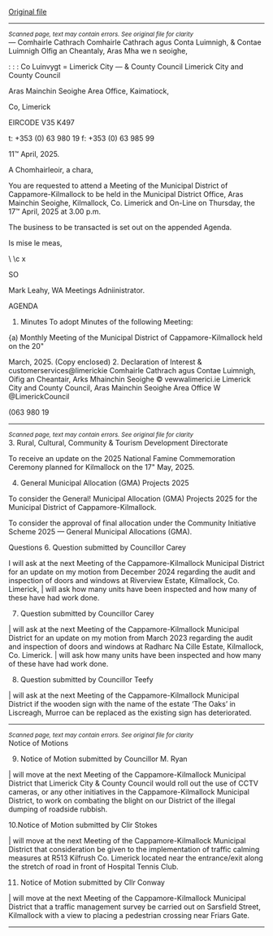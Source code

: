 [Original file](https://www.limerick.ie/sites/default/files/media/documents/2025-04/00-agenda.pdf)

---
*<small>Scanned page, text may contain errors. See original file for clarity</small>*  
_—_ Comhairle Cathrach Comhairle Cathrach agus Conta Luimnigh,
& Contae Luimnigh Olfig an Cheantaly, Aras Mha we n seoighe,

: : : Co Luinvygt
= Limerick City —
& County Council Limerick City and County Council

Aras Mainchin Seoighe Area Office,
Kaimatiock,

Co, Limerick

EIRCODE V35 K497

t: +353 (0) 63 980 19
f: +353 (0) 63 985 99

11™ April, 2025.

A Chomhairleoir, a chara,

You are requested to attend a Meeting of the Municipal District of Cappamore-Kilmallock to be held
in the Municipal District Office, Aras Mainchin Seoighe, Kilmallock, Co. Limerick and On-Line on
Thursday, the 17™ April, 2025 at 3.00 p.m.

The business to be transacted is set out on the appended Agenda.

Is mise le meas,

\ \c x

SO

Mark Leahy, WA
Meetings Adniinistrator.

AGENDA

1. Minutes
To adopt Minutes of the following Meeting:

{a) Monthly Meeting of the Municipal District of Cappamore-Kilmallock held on the 20"

March, 2025.
(Copy enclosed)
2. Declaration of Interest
& customerservices@limerickie
Comhairle Cathrach agus Contae Luimnigh, Oifig an Cheantair, Arks Mhainchin Seoighe © vewwalimerici.ie
Limerick City and County Council, Aras Mainchin Seoighe Area Office W @LimerickCouncil

(063 980 19


---
*<small>Scanned page, text may contain errors. See original file for clarity</small>*  
3. Rural, Cultural, Community & Tourism Development Directorate

To receive an update on the 2025 National Famine Commemoration Ceremony planned for
Kilmallock on the 17" May, 2025.

4. General Municipal Allocation (GMA) Projects 2025

To consider the General! Municipal Allocation (GMA) Projects 2025 for the Municipal District
of Cappamore-Kilmallock.

To consider the approval of final allocation under the Community Initiative Scheme 2025 —
General Municipal Allocations (GMA).

Questions
6. Question submitted by Councillor Carey

I will ask at the next Meeting of the Cappamore-Kilmallock Municipal District for an update on my
motion from December 2024 regarding the audit and inspection of doors and windows at
Riverview Estate, Kilmallock, Co. Limerick, | will ask how many units have been inspected and
how many of these have had work done.

7. Question submitted by Councillor Carey

| will ask at the next Meeting of the Cappamore-Kilmallock Municipal District for an update on my
motion from March 2023 regarding the audit and inspection of doors and windows at Radharc Na
Cille Estate, Kilmallock, Co. Limerick. | will ask how many units have been inspected and how
many of these have had work done.

8. Question submitted by Councillor Teefy

| will ask at the next Meeting of the Cappamore-Kilmallock Municipal District if the wooden sign
with the name of the estate ‘The Oaks’ in Liscreagh, Murroe can be replaced as the existing sign
has deteriorated.


---
*<small>Scanned page, text may contain errors. See original file for clarity</small>*  
Notice of Motions

9. Notice of Motion submitted by Councillor M. Ryan

| will move at the next Meeting of the Cappamore-Kilmallock Municipal District that Limerick City
& County Council would roll out the use of CCTV cameras, or any other initiatives in the
Cappamore-Kilmallock Municipal District, to work on combating the blight on our District of the
illegal dumping of roadside rubbish.

10.Notice of Motion submitted by Clir Stokes

| will move at the next Meeting of the Cappamore-Kilmallock Municipal District that
consideration be given to the implementation of traffic calming measures at R513 Kilfrush Co.
Limerick located near the entrance/exit along the stretch of road in front of Hospital Tennis Club.

11. Notice of Motion submitted by Cllr Conway

| will move at the next Meeting of the Cappamore-Kilmallock Municipal District that a traffic
management survey be carried out on Sarsfield Street, Kilmallock with a view to placing a
pedestrian crossing near Friars Gate.


---
